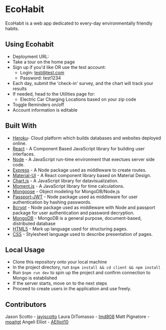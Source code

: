 # EcoHabit
EcoHabit is a web app dedicated to every-day environmentally friendly habits.

## Using Ecohabit
* Deployment URL:
* Take a tour on the home page
* Sign up if you'd like OR use the test account:
    * Login: test@test.com
    * Password: test1234
* Each day, submit the 'check-in' survey, and the chart will track your results
* If needed, head to the Utilities page for:
    * Electric Car Charging Locations based on your zip code 
* Toggle Reminders on/off
* Account information is editable

## Built With
* [Heroku](https://www.heroku.com/)- Cloud platform which builds databases and websites deployed online. 
* [React](https://reactjs.org/) - A Component Based JavaScript library for building user interfaces.
* [Node](https://nodejs.org/en) - A JavaScript run-time environment that exectues server side code.
* [Express](https://www.npmjs.com/package/express) - A Node package used as middleware to create routes.
* [Material-UI](https://material-ui.com/) - A React component library based on Material Design.
* [Chart.js](https://www.chartjs.org/) - A JavaScript library for datavisualization.
* [Moment.js](https://momentjs.com/) - A JavaScript library for time calculations.
* [Mongoose](https://mongoosejs.com/docs/guide.html) -  Object modeling for MongoDB/Node.js
* [Passport-JWT](https://www.npmjs.com/package/passport) - Node package used as middleware for user authentication by hashing passwords. 
* [Bcrypt](https://www.npmjs.com/package/bcrypt) - Node package used as middleware with Node and passport package for user authentication and password decryption. 
* [MongoDB](https://www.mongodb.com/) - MongoDB is a general purpose, document-based, distributed database
* [HTML5](https://developer.mozilla.org/en-US/docs/Web/Guide/HTML/HTML5) - Mark up language used for structuring pages. 
* [CSS](https://developer.mozilla.org/en-US/docs/Web/CSS) - Stylesheet language used to describe presentation of pages. 


## Local Usage
* Clone this repository onto your local machine
* In the project directory, run `$npm install && cd client && npm install`
* Run `$npm run dev` to spin up the project and confirm connection to Mongo is established
* If the server starts, move on to the next steps
* Proceed to create users in the application and use freely.

## Contributors
Jason Scotto - [jayjscotto](https://github.com/jayjscotto)
Laura DiTomasso - [lmd808](https://github.com/lmd808)
Matt Pignatore - [mpaitgt](https://github.com/mpaitgt)
Angeli Elliot - [AElliot10](https://github.com/AElliott10)